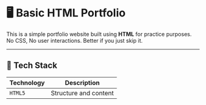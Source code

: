 # 🖥️ Basic HTML Portfolio

This is a simple portfolio website built using **HTML** for practice purposes. No CSS, No user interactions. Better if you just skip it.

---

## 🧰 Tech Stack

| Technology | Description               |
|------------|---------------------------|
| `HTML5`    | Structure and content     |


